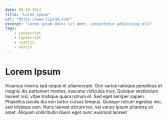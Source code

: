 ```yaml
---
date: 09-18-2024
title: "Lorem Ipsum"
url: "https://www.lipsum.com/"
excerpt: "Lorem ipsum dolor sit amet, consectetur adipiscing elit"
tags:
	- javascript
	- typescript
	- reactjs
	- nextjs
---
```


# Lorem Ipsum

Vivamus viverra sed neque et ullamcorper. Orci varius natoque penatibus et magnis dis parturient montes, nascetur ridiculus mus. Quisque vestibulum laoreet nisl, vitae tristique quam rutrum et. Sed eget semper sapien. Phasellus iaculis dui non tortor cursus tempus. Quisque rutrum egestas nisi, sed tristique sem. Nunc laoreet dictum leo, vel varius ipsum pharetra sit amet. Aliquam sollicitudin libero eget nunc euismod laoreet
